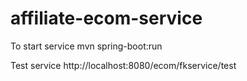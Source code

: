 # affiliate-ecom-service
To start service 
mvn spring-boot:run

Test service
http://localhost:8080/ecom/fkservice/test
